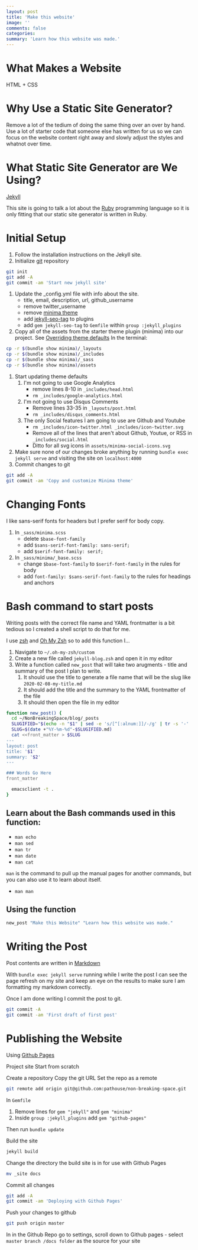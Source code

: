 ```yaml
---
layout: post
title: 'Make this website'
image: ''
comments: false
categories:
summary: 'Learn how this website was made.'
---
```


# What Makes a Website

HTML + CSS

# Why Use a Static Site Generator?

Remove a lot of the tedium of doing the same thing over an over by hand.
Use a lot of starter code that someone else has written for us so we can focus on the website content right away and slowly adjust the 
styles and whatnot over time.

# What Static Site Generator are We Using?

[Jekyll](https://jekyllrb.com/)

This site is going to talk a lot about the [Ruby](https://www.ruby-lang.org/en/) programming language
so it is only fitting that our static site generator is written in Ruby.

# Initial Setup

1. Follow the installation instructions on the Jekyll site.
1. Initialize [git](https://git-scm.com/book/en/v2/Getting-Started-About-Version-Control) repository
```bash
git init
git add -A
git commit -am 'Start new jekyll site'
```
1. Update the _config.yml file with info about the site.
    + title, email, description, url, github_username
    + remove twitter_username
    + remove [minima theme](https://github.com/jekyll/minima)
    + add [jekyll-seo-tag](https://github.com/jekyll/jekyll-seo-tag) to plugins
    + add `gem jekyll-seo-tag` to `Gemfile` within `group :jekyll_plugins`
1. Copy all of the assets from the starter theme plugin (minima) into our project.
See [Overriding theme defaults](https://jekyllrb.com/docs/themes/#overriding-theme-defaults)
In the terminal:
```bash
cp -r $(bundle show minima)/_layouts
cp -r $(bundle show minima)/_includes
cp -r $(bundle show minima)/_sass
cp -r $(bundle show minima)/assets
```
1. Start updating theme defaults
    1. I'm not going to use Google Analytics
        + remove lines 8-10 in `_includes/head.html`
        + `rm _includes/google-analytics.html`
    1. I'm not going to use Disqus Comments
        + Remove lines 33-35 in `_layouts/post.html`
        + `rm _includes/disqus_comments.html`
    1. The only Social features I am going to use are Github and Youtube
        + `rm _includes/icon-twitter.html _includes/icon-twitter.svg`
        + Remove all of the lines that aren't about Github, Youtue, or RSS in `_includes/social.html`
        + Ditto for all svg icons in `assets/minima-social-icons.svg`
1. Make sure none of our changes broke anything by running `bundle exec jekyll serve` and visiting the site on `localhost:4000`
1. Commit changes to git
```bash
git add -A
git commit -am 'Copy and customize Minima theme'
```

# Changing Fonts

I like sans-serif fonts for headers but I prefer serif for body copy.

1. In `_sass/minima.scss` 
    + delete `$base-font-family`
    + add `$sans-serif-font-family: sans-serif;`
    + add `$serif-font-family: serif;`
1. In `_sass/minima/_base.scss` 
    + change `$base-font-family` to `$serif-font-family` in the rules for body
    + add `font-family: $sans-serif-font-family` to the rules for headings and anchors

# Bash command to start posts

Writing posts with the correct file name and YAML frontmatter is a bit tedious so I created a shell script to do that for me.

I use [zsh](http://zsh.sourceforge.net/) and [Oh My Zsh](https://github.com/ohmyzsh/ohmyzsh) so to add this function I...

1. Navigate to `~/.oh-my-zsh/custom`
1. Create a new file called `jekyll-blog.zsh` and open it in my editor
1. Write a function called `new_post` that will take two arugments - title and summary of the post I plan to write.
    1. It should use the title to generate a file name that will be the slug like `2020-02-08-my-title.md`
    1. It should add the title and the summary to the YAML frontmatter of the file
    1. It should then open the file in my editor
  
```bash
function new_post() {
  cd ~/NonBreakingSpace/blog/_posts
  SLUGIFIED="$(echo -n "$1" | sed -e 's/[^[:alnum:]]/-/g' | tr -s '-' | tr A-Z a-z)"
  SLUG=$(date +"%Y-%m-%d"-$SLUGIFIED.md)
  cat <<front_matter > $SLUG
---
layout: post
title: '$1'
summary: '$2'
---

### Words Go Here
front_matter

  emacsclient -t .
}
```

## Learn about the Bash commands used in this function:

+ `man echo`
+ `man sed`
+ `man tr`
+ `man date`
+ `man cat`

`man` is the command to pull up the manual pages for another commands, but you can also use it to learn about itself.

+ `man man`

## Using the function

```bash
new_post "Make this Website" "Learn how this website was made."
```

# Writing the Post

Post contents are written in [Markdown](https://www.markdownguide.org/getting-started/)

With `bundle exec jekyll serve` running while I write the post I can see the page refresh on my site and keep an eye on the results to make sure I am formatting my markdown correctly.

Once I am done writing I commit the post to git.

```bash
git commit -A
git commit -am 'First draft of first post'
```

# Publishing the Website

Using [Github Pages](https://pages.github.com/)

Project site
Start from scratch

Create a repository
Copy the git URL
Set the repo as a remote
```bash
git remote add origin git@github.com:pathouse/non-breaking-space.git
```

In `Gemfile`
1. Remove lines for `gem "jekyll"` and `gem "minima"`
1. Inside `group :jekyll_plugins` add `gem "github-pages"`

Then run `bundle update`

Build the site
```bash
jekyll build
```

Change the directory the build site is in for use with Github Pages
```bash
mv _site docs
```

Commit all changes
```bash
git add -A
git commit -am 'Deploying with Github Pages'
```

Push your changes to github
```bash
git push origin master
```

In in the Github Repo go to settings, scroll down to Github pages - select `master branch /docs folder` as the source for your site
